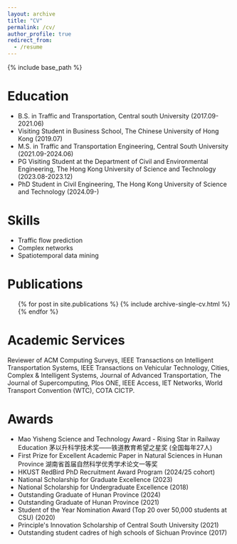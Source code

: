 ```yaml
---
layout: archive
title: "CV"
permalink: /cv/
author_profile: true
redirect_from:
  - /resume
---
```

{% include base_path %}

Education
=========

* B.S. in Traffic and Transportation, Central south University (2017.09-2021.06)
* Visiting Student in Business School, The Chinese University of Hong Kong (2019.07)
* M.S. in Traffic and Transportation Engineering, Central South University (2021.09-2024.06)
* PG Visiting Student at the Department of Civil and Environmental Engineering, The Hong Kong University of Science and Technology (2023.08-2023.12)
* PhD Student in Civil Engineering, The Hong Kong University of Science and Technology (2024.09-)

Skills
======

* Traffic flow prediction
* Complex networks
* Spatiotemporal data mining

Publications
============

<ul>{% for post in site.publications %}
    {% include archive-single-cv.html %}
  {% endfor %}</ul>

Academic Services
=================

Reviewer of ACM Computing Surveys, IEEE Transactions on Intelligent Transportation Systems, IEEE Transactions on Vehicular Technology, Cities, Complex & Intelligent Systems, Journal of Advanced Transportation, The Journal of Supercomputing, Plos ONE, IEEE Access, IET Networks, World Transport Convention (WTC), COTA CICTP.

# Awards

- Mao Yisheng Science and Technology Award - Rising Star in Railway Education 茅以升科学技术奖——铁道教育希望之星奖 (全国每年27人)
- First Prize for Excellent Academic Paper in Natural Sciences in Hunan Province 湖南省首届自然科学优秀学术论文一等奖
- HKUST RedBird PhD Recruitment Award Program (2024/25 cohort)
- National Scholarship for Graduate Excellence (2023)
- National Scholarship for Undergraduate Excellence (2018)
- Outstanding Graduate of Hunan Province (2024)
- Outstanding Graduate of Hunan Province (2021)
- Student of the Year Nomination Award (Top 20 over 50,000 students at CSU) (2020)
- Principle's Innovation Scholarship of Central South University (2021)
- Outstanding student cadres of high schools of Sichuan Province (2017)
